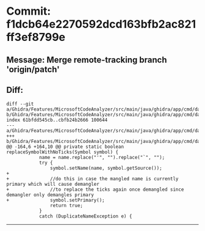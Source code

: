 # Commit: f1dcb64e2270592dcd163bfb2ac821ff3ef8799e
## Message: Merge remote-tracking branch 'origin/patch'
## Diff:
```
diff --git a/Ghidra/Features/MicrosoftCodeAnalyzer/src/main/java/ghidra/app/cmd/data/rtti/RttiUtil.java b/Ghidra/Features/MicrosoftCodeAnalyzer/src/main/java/ghidra/app/cmd/data/rtti/RttiUtil.java
index 61bfdd545cb..cbfb24b2666 100644
--- a/Ghidra/Features/MicrosoftCodeAnalyzer/src/main/java/ghidra/app/cmd/data/rtti/RttiUtil.java
+++ b/Ghidra/Features/MicrosoftCodeAnalyzer/src/main/java/ghidra/app/cmd/data/rtti/RttiUtil.java
@@ -164,6 +164,10 @@ private static boolean replaceSymbolWithNoTicks(Symbol symbol) {
 			name = name.replace("'", "").replace("`", "");
 			try {
 				symbol.setName(name, symbol.getSource());
+
+				//do this in case the mangled name is currently primary which will cause demangler
+				//to replace the ticks again once demangled since demangler only demangles primary 
+				symbol.setPrimary();
 				return true;
 			}
 			catch (DuplicateNameException e) {
```
-----------------------------------
